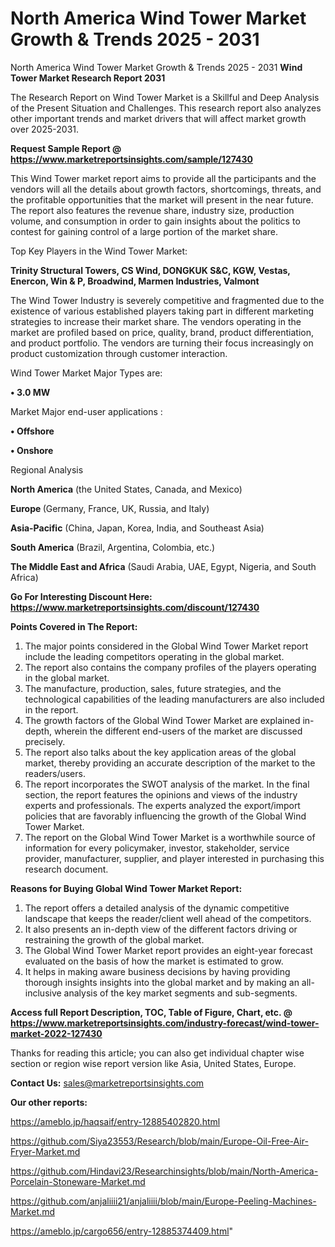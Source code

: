 # North America Wind Tower Market Growth & Trends 2025 - 2031
 North America Wind Tower Market Growth & Trends 2025 - 2031
<strong>Wind Tower Market Research Report 2031</strong>

The Research Report on Wind Tower Market is a Skillful and Deep Analysis of the Present Situation and Challenges. This research report also analyzes other important trends and market drivers that will affect market growth over 2025-2031.

<strong>Request Sample Report @ <a href=https://www.marketreportsinsights.com/sample/127430>https://www.marketreportsinsights.com/sample/127430</a></strong>

This Wind Tower market report aims to provide all the participants and the vendors will all the details about growth factors, shortcomings, threats, and the profitable opportunities that the market will present in the near future. The report also features the revenue share, industry size, production volume, and consumption in order to gain insights about the politics to contest for gaining control of a large portion of the market share.

Top Key Players in the Wind Tower Market:

<strong>Trinity Structural Towers, CS Wind, DONGKUK S&C, KGW, Vestas, Enercon, Win & P, Broadwind, Marmen Industries, Valmont</strong>

The Wind Tower Industry is severely competitive and fragmented due to the existence of various established players taking part in different marketing strategies to increase their market share. The vendors operating in the market are profiled based on price, quality, brand, product differentiation, and product portfolio. The vendors are turning their focus increasingly on product customization through customer interaction.

Wind Tower Market Major Types are:

<strong>• 3.0 MW</strong>

Market Major end-user applications :

<strong>• Offshore

• Onshore</strong>

Regional Analysis

</u><strong><b>North America</b></strong> (the United States, Canada, and Mexico)

<strong><b>Europe </b></strong>(Germany, France, UK, Russia, and Italy)

<strong><b>Asia-Pacific</b></strong> (China, Japan, Korea, India, and Southeast Asia)

<strong><b>South America</b></strong> (Brazil, Argentina, Colombia, etc.)

<strong><b>The Middle East and Africa</b></strong> (Saudi Arabia, UAE, Egypt, Nigeria, and South Africa)

<strong>Go For Interesting Discount Here: <a href=https://www.marketreportsinsights.com/discount/127430>https://www.marketreportsinsights.com/discount/127430</a></strong>

<strong>Points Covered in The Report:</strong>
<ol>
  <li>The major points considered in the Global Wind Tower Market report include the leading competitors operating in the global market.</li>
  <li>The report also contains the company profiles of the players operating in the global market.</li>
  <li>The manufacture, production, sales, future strategies, and the technological capabilities of the leading manufacturers are also included in the report.</li>
  <li>The growth factors of the Global Wind Tower Market are explained in-depth, wherein the different end-users of the market are discussed precisely.</li>
  <li>The report also talks about the key application areas of the global market, thereby providing an accurate description of the market to the readers/users.</li>
  <li>The report incorporates the SWOT analysis of the market. In the final section, the report features the opinions and views of the industry experts and professionals. The experts analyzed the export/import policies that are favorably influencing the growth of the Global Wind Tower Market.</li>
  <li>The report on the Global Wind Tower Market is a worthwhile source of information for every policymaker, investor, stakeholder, service provider, manufacturer, supplier, and player interested in purchasing this research document.</li>
</ol>
<strong>Reasons for Buying Global Wind Tower Market Report:</strong>

<ol>
  <li>The report offers a detailed analysis of the dynamic competitive landscape that keeps the reader/client well ahead of the competitors.</li>
  <li>It also presents an in-depth view of the different factors driving or restraining the growth of the global market.</li>
  <li>The Global Wind Tower Market report provides an eight-year forecast evaluated on the basis of how the market is estimated to grow.</li>
  <li>It helps in making aware business decisions by having providing thorough insights insights into the global market and by making an all-inclusive analysis of the key market segments and sub-segments.</li>
</ol>
<strong>Access full Report Description, TOC, Table of Figure, Chart, etc. @ <a href=https://www.marketreportsinsights.com/industry-forecast/wind-tower-market-2022-127430>https://www.marketreportsinsights.com/industry-forecast/wind-tower-market-2022-127430</a></strong>


Thanks for reading this article; you can also get individual chapter wise section or region wise report version like Asia, United States, Europe.

<strong>Contact Us:</strong>
sales@marketreportsinsights.com

<strong>Our other reports:</strong>

<a href=https://ameblo.jp/haqsaif/entry-12885402820.html>https://ameblo.jp/haqsaif/entry-12885402820.html</a>

<a href=https://github.com/Siya23553/Research/blob/main/Europe-Oil-Free-Air-Fryer-Market.md>https://github.com/Siya23553/Research/blob/main/Europe-Oil-Free-Air-Fryer-Market.md</a>

<a href=https://github.com/Hindavi23/Researchinsights/blob/main/North-America-Porcelain-Stoneware-Market.md>https://github.com/Hindavi23/Researchinsights/blob/main/North-America-Porcelain-Stoneware-Market.md</a>

<a href=https://github.com/anjaliiii21/anjaliiii/blob/main/Europe-Peeling-Machines-Market.md>https://github.com/anjaliiii21/anjaliiii/blob/main/Europe-Peeling-Machines-Market.md</a>

<a href=https://ameblo.jp/cargo656/entry-12885374409.html>https://ameblo.jp/cargo656/entry-12885374409.html</a>"
